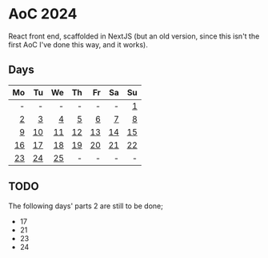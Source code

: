 # AoC 2024

React front end, scaffolded in NextJS (but an old version, since this isn't the first AoC I've done this way, and it works).

## Days

|                   Mo |                   Tu |                   We |                   Th |                   Fr |                   Sa |                   Su |
|---------------------:|---------------------:|---------------------:|---------------------:|---------------------:|---------------------:|---------------------:|
|                    - |                    - |                    - |                    - |                    - |                    - |   [1](lib/days/day1) |
|   [2](lib/days/day2) |   [3](lib/days/day3) |   [4](lib/days/day4) |   [5](lib/days/day5) |   [6](lib/days/day6) |   [7](lib/days/day7) |   [8](lib/days/day8) |
|   [9](lib/days/day9) | [10](lib/days/day10) | [11](lib/days/day11) | [12](lib/days/day12) | [13](lib/days/day13) | [14](lib/days/day14) | [15](lib/days/day15) |
| [16](lib/days/day16) | [17](lib/days/day17) | [18](lib/days/day18) | [19](lib/days/day19) | [20](lib/days/day20) | [21](lib/days/day21) | [22](lib/days/day22) |
| [23](lib/days/day23) | [24](lib/days/day24) | [25](lib/days/day25) |                    - |                    - |                    - |                    - |

## TODO
The following days' parts 2 are still to be done;

* 17
* 21
* 23
* 24